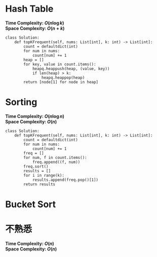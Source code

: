 # Hash Table
**Time Complexity: $O(n \log k)$**\
**Space Complexity: $O(n+k)$**
```python=
class Solution:
    def topKFrequent(self, nums: List[int], k: int) -> List[int]:
        count = defaultdict(int)
        for num in nums:
            count[num] += 1
        heap = []
        for key, value in count.items():
            heapq.heappush(heap, (value, key))
            if len(heap) > k:
                heapq.heappop(heap)
        return [node[1] for node in heap]
```
# Sorting
**Time Complexity: $O(n \log n)$**\
**Space Complexity: $O(n)$**
```python=
class Solution:
    def topKFrequent(self, nums: List[int], k: int) -> List[int]:
        count = defaultdict(int)
        for num in nums:
            count[num] += 1
        freq = []
        for num, f in count.items():
            freq.append((f, num))
        freq.sort()
        results = []
        for i in range(k):
            results.append(freq.pop()[1])
        return results
```
# Bucket Sort
# 不熟悉
**Time Complexity: $O(n)$**\
**Space Complexity: $O(n)$**
```python=
```